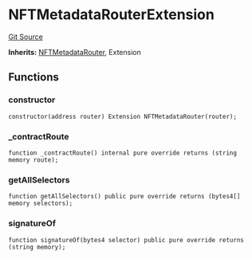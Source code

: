 # NFTMetadataRouterExtension
[Git Source](https://github.com/0xStation/groupos/blob/a8023d340c65e0d686ded288134361dc4f500ad5/src/membership/extensions/NFTMetadataRouter/NFTMetadataRouterExtension.sol)

**Inherits:**
[NFTMetadataRouter](/src/membership/extensions/NFTMetadataRouter/NFTMetadataRouter.sol/contract.NFTMetadataRouter.md), Extension


## Functions
### constructor


```solidity
constructor(address router) Extension NFTMetadataRouter(router);
```

### _contractRoute


```solidity
function _contractRoute() internal pure override returns (string memory route);
```

### getAllSelectors


```solidity
function getAllSelectors() public pure override returns (bytes4[] memory selectors);
```

### signatureOf


```solidity
function signatureOf(bytes4 selector) public pure override returns (string memory);
```

